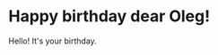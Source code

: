 <!---
{
	"title": "Happy birthday",
	"date": "2015-03-21 12:00",
	"preview": "<p>Hello! It's your birthday.</p>",
	"more": "See how we celebrate",

	"template": "useful"
}
-->
# Happy birthday dear Oleg!

Hello! It's your birthday.
